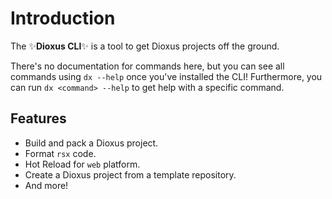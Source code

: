 # Introduction

The ✨**Dioxus CLI**✨ is a tool to get Dioxus projects off the ground.

There's no documentation for commands here, but you can see all commands using `dx --help` once you've installed the CLI! Furthermore, you can run `dx <command> --help` to get help with a specific command.

## Features

* Build and pack a Dioxus project.
* Format `rsx` code.
* Hot Reload for `web` platform.
* Create a Dioxus project from a template repository.
* And more!
